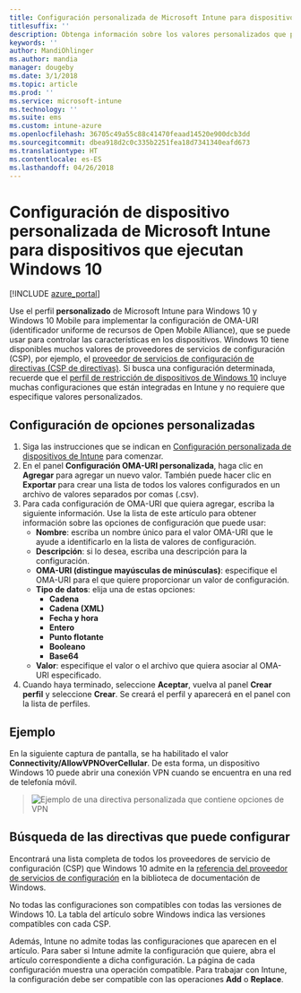 ```yaml
---
title: Configuración personalizada de Microsoft Intune para dispositivos que ejecutan Windows 10
titlesuffix: ''
description: Obtenga información sobre los valores personalizados que puede configurar en un perfil personalizado de Windows 10.
keywords: ''
author: MandiOhlinger
ms.author: mandia
manager: dougeby
ms.date: 3/1/2018
ms.topic: article
ms.prod: ''
ms.service: microsoft-intune
ms.technology: ''
ms.suite: ems
ms.custom: intune-azure
ms.openlocfilehash: 36705c49a55c88c41470feaad14520e900dcb3dd
ms.sourcegitcommit: dbea918d2c0c335b2251fea18d7341340eafd673
ms.translationtype: HT
ms.contentlocale: es-ES
ms.lasthandoff: 04/26/2018
---
```

# <a name="microsoft-intune-custom-device-settings-for-devices-running-windows-10"></a>Configuración de dispositivo personalizada de Microsoft Intune para dispositivos que ejecutan Windows 10

[!INCLUDE [azure_portal](./includes/azure_portal.md)]

 Use el perfil **personalizado** de Microsoft Intune para Windows 10 y Windows 10 Mobile para implementar la configuración de OMA-URI (identificador uniforme de recursos de Open Mobile Alliance), que se puede usar para controlar las características en los dispositivos. Windows 10 tiene disponibles muchos valores de proveedores de servicios de configuración (CSP), por ejemplo, el [proveedor de servicios de configuración de directivas (CSP de directivas)](https://technet.microsoft.com/itpro/windows/manage/how-it-pros-can-use-configuration-service-providers).
Si busca una configuración determinada, recuerde que el [perfil de restricción de dispositivos de Windows 10](device-restrictions-windows-10.md) incluye muchas configuraciones que están integradas en Intune y no requiere que especifique valores personalizados.

## <a name="configure-custom-settings"></a>Configuración de opciones personalizadas

1. Siga las instrucciones que se indican en [Configuración personalizada de dispositivos de Intune](custom-settings-configure.md) para comenzar.
1. En el panel **Configuración OMA-URI personalizada**, haga clic en **Agregar** para agregar un nuevo valor. También puede hacer clic en **Exportar** para crear una lista de todos los valores configurados en un archivo de valores separados por comas (.csv).
1. Para cada configuración de OMA-URI que quiera agregar, escriba la siguiente información. Use la lista de este artículo para obtener información sobre las opciones de configuración que puede usar:
    - **Nombre**: escriba un nombre único para el valor OMA-URI que le ayude a identificarlo en la lista de valores de configuración.
    - **Descripción**: si lo desea, escriba una descripción para la configuración.
    - **OMA-URI (distingue mayúsculas de minúsculas)**: especifique el OMA-URI para el que quiere proporcionar un valor de configuración.
    - **Tipo de datos**: elija una de estas opciones:
        - **Cadena**
        - **Cadena (XML)**
        - **Fecha y hora**
        - **Entero**
        - **Punto flotante**
        - **Booleano**
        - **Base64**
    - **Valor**: especifique el valor o el archivo que quiera asociar al OMA-URI especificado.
1. Cuando haya terminado, seleccione **Aceptar**, vuelva al panel **Crear perfil** y seleccione **Crear**.
Se creará el perfil y aparecerá en el panel con la lista de perfiles.

## <a name="example"></a>Ejemplo
En la siguiente captura de pantalla, se ha habilitado el valor **Connectivity/AllowVPNOverCellular**. De esta forma, un dispositivo Windows 10 puede abrir una conexión VPN cuando se encuentra en una red de telefonía móvil.

> ![Ejemplo de una directiva personalizada que contiene opciones de VPN](./media/custom-policy-example.png)


## <a name="how-to-find-the-policies-you-can-configure"></a>Búsqueda de las directivas que puede configurar

Encontrará una lista completa de todos los proveedores de servicio de configuración (CSP) que Windows 10 admite en la [referencia del proveedor de servicios de configuración](https://msdn.microsoft.com/windows/hardware/commercialize/customize/mdm/configuration-service-provider-reference) en la biblioteca de documentación de Windows.

No todas las configuraciones son compatibles con todas las versiones de Windows 10. La tabla del artículo sobre Windows indica las versiones compatibles con cada CSP.

Además, Intune no admite todas las configuraciones que aparecen en el artículo. Para saber si Intune admite la configuración que quiere, abra el artículo correspondiente a dicha configuración. La página de cada configuración muestra una operación compatible. Para trabajar con Intune, la configuración debe ser compatible con las operaciones **Add** o **Replace**.
